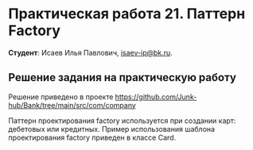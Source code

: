 # Практическая работа 21. Паттерн Factory

**Студент**: Исаев Илья Павлович, isaev-ip@bk.ru.

## Решение задания на практическую работу

Решение приведено в проекте https://github.com/Junk-hub/Bank/tree/main/src/com/company

Паттерн проектирования factory используется при создании карт: дебетовых или кредитных.
Пример использования шаблона проектирования factory приведен в классе Card.